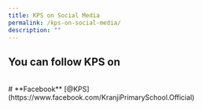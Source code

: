 ```yaml
---
title: KPS on Social Media
permalink: /kps-on-social-media/
description: ""
---
```

## You can follow KPS on
<br>
# **Facebook**  [@KPS](https://www.facebook.com/KranjiPrimarySchool.Official)
